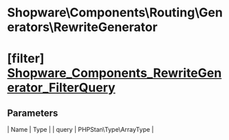 # Shopware\Components\Routing\Generators\RewriteGenerator

# [filter] [Shopware_Components_RewriteGenerator_FilterQuery](https://github.com/shopware/shopware/blob/5.6/engine/Shopware/Components/Routing/Generators/RewriteGenerator.php#L221)

## Parameters
| Name        | Type           |
| query        | PHPStan\Type\ArrayType           |
